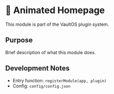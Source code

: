 # 🧩 Animated Homepage

This module is part of the VaultOS plugin system.

## Purpose

Brief description of what this module does.

## Development Notes

- Entry function: `registerModule(app, plugin)`
- Config: `config/config.json`
